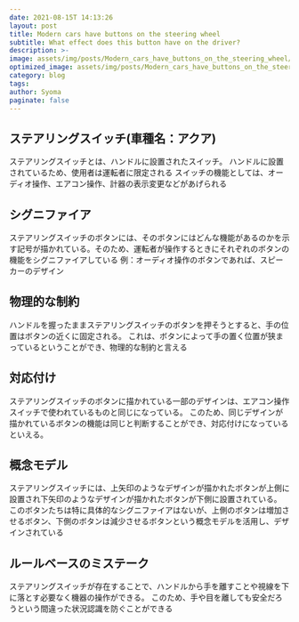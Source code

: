 ```yaml
---
date: 2021-08-15T 14:13:26
layout: post
title: Modern cars have buttons on the steering wheel
subtitle: What effect does this button have on the driver?
description: >-
image: assets/img/posts/Modern_cars_have_buttons_on_the_steering_wheel/Modern_cars_have_buttons_on_the_steering_wheel.jpg
optimized_image: assets/img/posts/Modern_cars_have_buttons_on_the_steering_wheel/Modern_cars_have_buttons_on_the_steering_wheel_resized_thumbnail.jpg
category: blog
tags: 
author: Syoma
paginate: false
---
```


## ステアリングスイッチ(車種名：アクア)

ステアリングスイッチとは、ハンドルに設置されたスイッチ。
ハンドルに設置されているため、使用者は運転者に限定される
スイッチの機能としては、オーディオ操作、エアコン操作、計器の表示変更などがあげられる

## シグニファイア

ステアリングスイッチのボタンには、そのボタンにはどんな機能があるのかを示す記号が描かれている。そのため、運転者が操作するときにそれぞれのボタンの機能をシグニファイアしている
例：オーディオ操作のボタンであれば、スピーカーのデザイン

## 物理的な制約

ハンドルを握ったままステアリングスイッチのボタンを押そうとすると、手の位置はボタンの近くに固定される。
これは、ボタンによって手の置く位置が狭まっているということができ、物理的な制約と言える

## 対応付け

ステアリングスイッチのボタンに描かれている一部のデザインは、エアコン操作スイッチで使われているものと同じになっている。
このため、同じデザインが描かれているボタンの機能は同じと判断することができ、対応付けになっているといえる。

## 概念モデル

ステアリングスイッチには、上矢印のようなデザインが描かれたボタンが上側に設置され下矢印のようなデザインが描かれたボタンが下側に設置されている。
このボタンたちは特に具体的なシグニファイアはないが、上側のボタンは増加させるボタン、下側のボタンは減少させるボタンという概念モデルを活用し、デザインされている

## ルールベースのミステーク

ステアリングスイッチが存在することで、ハンドルから手を離すことや視線を下に落とす必要なく機器の操作ができる。
このため、手や目を離しても安全だろうという間違った状況認識を防ぐことができる